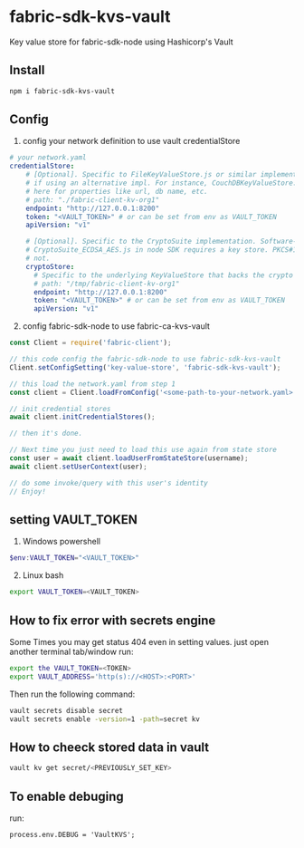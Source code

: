 # fabric-sdk-kvs-vault

Key value store for fabric-sdk-node using Hashicorp's Vault

## Install

```bash
npm i fabric-sdk-kvs-vault
```

## Config

1. config your network definition to use vault credentialStore

```yaml
# your network.yaml
credentialStore:
    # [Optional]. Specific to FileKeyValueStore.js or similar implementations in other SDKs. Can be others
    # if using an alternative impl. For instance, CouchDBKeyValueStore.js would require an object
    # here for properties like url, db name, etc.
    # path: "./fabric-client-kv-org1"
    endpoint: "http://127.0.0.1:8200"
    token: "<VAULT_TOKEN>" # or can be set from env as VAULT_TOKEN
    apiVersion: "v1"

    # [Optional]. Specific to the CryptoSuite implementation. Software-based implementations like
    # CryptoSuite_ECDSA_AES.js in node SDK requires a key store. PKCS#11 based implementations does
    # not.
    cryptoStore:
      # Specific to the underlying KeyValueStore that backs the crypto key store.
      # path: "/tmp/fabric-client-kv-org1"
      endpoint: "http://127.0.0.1:8200"
      token: "<VAULT_TOKEN>" # or can be set from env as VAULT_TOKEN
      apiVersion: "v1"
```

2. config fabric-sdk-node to use fabric-ca-kvs-vault 

```javascript
const Client = require('fabric-client');

// this code config the fabric-sdk-node to use fabric-sdk-kvs-vault
Client.setConfigSetting('key-value-store', 'fabric-sdk-kvs-vault');

// this load the network.yaml from step 1
const client = Client.loadFromConfig('<some-path-to-your-network.yaml>');

// init credential stores
await client.initCredentialStores();

// then it's done.

// Next time you just need to load this use again from state store
const user = await client.loadUserFromStateStore(username);
await client.setUserContext(user);

// do some invoke/query with this user's identity
// Enjoy!
```

## setting VAULT_TOKEN

1. Windows powershell

```powershell
$env:VAULT_TOKEN="<VAULT_TOKEN>"
```

2. Linux bash

```bash
export VAULT_TOKEN=<VAULT_TOKEN>
```

## How to fix error with secrets engine

Some Times you may get status 404 even in setting values.
just open another terminal tab/window run:

```bash
export the VAULT_TOKEN=<TOKEN> 
export VAULT_ADDRESS='http(s)://<HOST>:<PORT>'
```
Then run the following command:

```bash
vault secrets disable secret
vault secrets enable -version=1 -path=secret kv
```

## How to cheeck stored data in vault

```bash
vault kv get secret/<PREVIOUSLY_SET_KEY>
```

## To enable debuging

run:
```node
process.env.DEBUG = 'VaultKVS';
```


